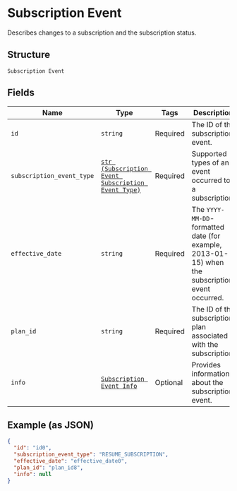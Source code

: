 
# Subscription Event

Describes changes to a subscription and the subscription status.

## Structure

`Subscription Event`

## Fields

| Name | Type | Tags | Description |
|  --- | --- | --- | --- |
| `id` | `string` | Required | The ID of the subscription event. |
| `subscription_event_type` | [`str (Subscription Event Subscription Event Type)`](../../doc/models/subscription-event-subscription-event-type.md) | Required | Supported types of an event occurred to a subscription. |
| `effective_date` | `string` | Required | The `YYYY-MM-DD`-formatted date (for example, 2013-01-15) when the subscription event occurred. |
| `plan_id` | `string` | Required | The ID of the subscription plan associated with the subscription. |
| `info` | [`Subscription Event Info`](../../doc/models/subscription-event-info.md) | Optional | Provides information about the subscription event. |

## Example (as JSON)

```json
{
  "id": "id0",
  "subscription_event_type": "RESUME_SUBSCRIPTION",
  "effective_date": "effective_date0",
  "plan_id": "plan_id8",
  "info": null
}
```

